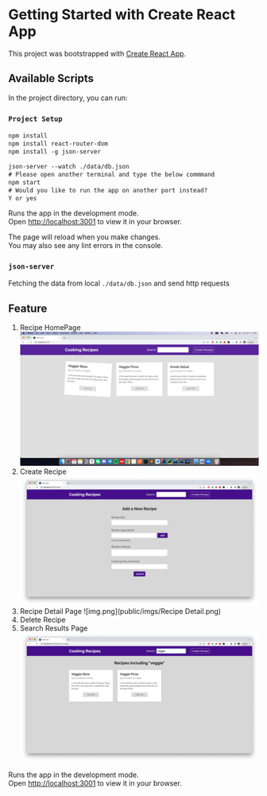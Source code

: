 # Getting Started with Create React App

This project was bootstrapped with [Create React App](https://github.com/facebook/create-react-app).

## Available Scripts

In the project directory, you can run:

### `Project Setup`

```
npm install
npm install react-router-dom
npm install -g json-server
```
```
json-server --watch ./data/db.json
# Please open another terminal and type the below commmand
npm start
# Would you like to run the app on another port instead?
Y or yes
```


Runs the app in the development mode.\
Open [http://localhost:3001](http://localhost:3001) to view it in your browser.

The page will reload when you make changes.\
You may also see any lint errors in the console.

### `json-server`
Fetching the data from local `./data/db.json` and send http requests

## Feature
1. Recipe HomePage
   ![img_1.png](public/imgs/Cooking%20Recipes.jpg)
2. Create Recipe
   ![img_1.png](public/imgs/Create%20Page.jpg)
3. Recipe Detail Page
   ![img.png](public/imgs/Recipe Detail.png)
4. Delete Recipe
5. Search Results Page
   ![img_1.png](public/imgs/Search.jpg)


Runs the app in the development mode.\
Open [http://localhost:3001](http://localhost:3001) to view it in your browser.

